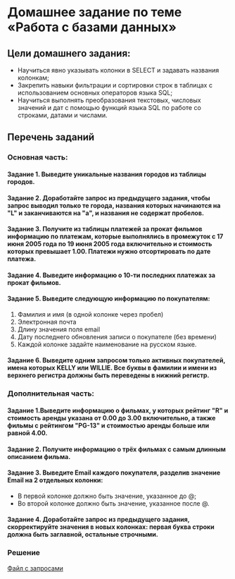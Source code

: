 # Домашнее задание по теме «Работа с базами данных»

## Цели домашнего задания:

- Научиться явно указывать колонки в SELECT и задавать названия колонкам;
- Закрепить навыки фильтрации и сортировки строк в таблицах с использованием основных операторов языка SQL;
- Научиться выполнять преобразования текстовых, числовых значений и дат с помощью функций языка SQL по работе со строками, датами и числами.

## Перечень заданий

### Основная часть:

#### Задание 1. Выведите уникальные названия городов из таблицы городов.

#### Задание 2. Доработайте запрос из предыдущего задания, чтобы запрос выводил только те города, названия которых начинаются на "L" и заканчиваются на "a", и названия не содержат пробелов.

#### Задание 3. Получите из таблицы платежей за прокат фильмов информацию по платежам, которые выполнялись в промежуток с 17 июня 2005 года по 19 июня 2005 года включительно и стоимость которых превышает 1.00. Платежи нужно отсортировать по дате платежа.

#### Задание 4. Выведите информацию о 10-ти последних платежах за прокат фильмов.

#### Задание 5. Выведите следующую информацию по покупателям:
1. Фамилия и имя (в одной колонке через пробел)
2. Электронная почта
3. Длину значения поля email
4. Дату последнего обновления записи о покупателе (без времени)
5. Каждой колонке задайте наименование на русском языке.
   
#### Задание 6. Выведите одним запросом только активных покупателей, имена которых KELLY или WILLIE. Все буквы в фамилии и имени из верхнего регистра должны быть переведены в нижний регистр.

### Дополнительная часть:

#### Задание 1.Выведите информацию о фильмах, у которых рейтинг "R" и стоимость аренды указана от 0.00 до 3.00 включительно, а также фильмы c рейтингом "PG-13" и стоимостью аренды больше или равной 4.00.

#### Задание 2. Получите информацию о трёх фильмах с самым длинным описанием фильма.

#### Задание 3. Выведите Email каждого покупателя, разделив значение Email на 2 отдельных колонки:
- В первой колонке должно быть значение, указанное до @;
- Во второй колонке должно быть значение, указанное после @.
  
#### Задание 4. Доработайте запрос из предыдущего задания, скорректируйте значения в новых колонках: первая буква строки должна быть заглавной, остальные строчными.

### Решение
[Файл с запросами](/Projects/01_SQL/Study_tasks/Task_1/Solution.sql)
